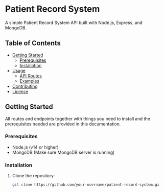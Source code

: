 # Patient Record System

A simple Patient Record System API built with Node.js, Express, and MongoDB.

## Table of Contents

- [Getting Started](#getting-started)
  - [Prerequisites](#prerequisites)
  - [Installation](#installation)
- [Usage](#usage)
  - [API Routes](#api-routes)
  - [Examples](#examples)
- [Contributing](#contributing)
- [License](#license)

## Getting Started
All routes and endpoints together with things you need to install and the prerequisites needed are provided in this documentation. 

### Prerequisites

- Node.js (v14 or higher)
- MongoDB (Make sure MongoDB server is running)

### Installation

1. Clone the repository:

   ```bash
   git clone https://github.com/your-username/patient-record-system.git

